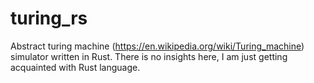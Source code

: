 # turing_rs

Abstract turing machine (https://en.wikipedia.org/wiki/Turing_machine) simulator written in Rust.
There is no insights here, I am just getting acquainted with Rust language.
